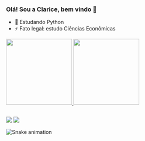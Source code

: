 ### Olá! Sou a Clarice, bem vindo 👋

- 🌱 Estudando Python
- ⚡ Fato legal: estudo Ciências Econômicas 

<div>
  <a href="https://github.com/ClariceMaciel">
  <img height="180em" src="https://github-readme-stats.vercel.app/api?username=ClariceMaciel&show_icons=true&theme=tokyonight&include_all_commits=true&count_private=true"/>
  <img height="180em" src="https://github-readme-stats.vercel.app/api/top-langs/?username=ClariceMaciel&layout=compact&langs_count=7&theme=tokyonight"/>
</div>

##
  
<div> 
  <a href="https://instagram.com/clarice.et_al" target="_blank"><img src="https://img.shields.io/badge/-Instagram-%23E4405F?style=for-the-badge&logo=instagram&logoColor=white" target="_blank"></a>
  <a href = "mailto:clarice.sm98@gmail.com"><img src="https://img.shields.io/badge/-Gmail-%23333?style=for-the-badge&logo=gmail&logoColor=white" target="_blank"></a> 
 
  ![Snake animation](https://github.com/ClariceMaciel/rafaballerini/blob/output/github-contribution-grid-snake.svg)
 
</div>
